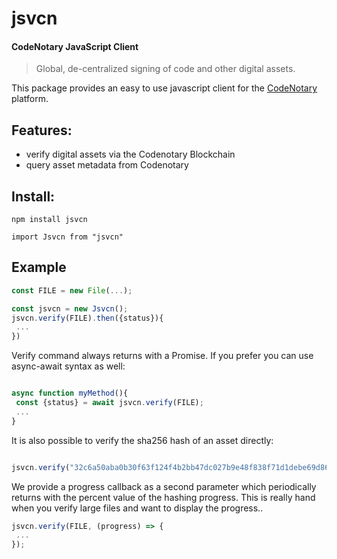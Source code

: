 # jsvcn

#### CodeNotary JavaScript Client 

> Global, de-centralized signing of code and other digital assets.

This package provides an easy to use javascript client for the [CodeNotary](https://www.codenotary.io)
platform. 

## Features: 

- verify digital assets via the Codenotary Blockchain
- query asset metadata from Codenotary  


## Install: 

``` 
npm install jsvcn

import Jsvcn from "jsvcn"

```


## Example

```javascript
const FILE = new File(...);

const jsvcn = new Jsvcn();
jsvcn.verify(FILE).then({status}){
 ...
})

```

Verify command always returns with a Promise. If you prefer you can use async-await syntax as well: 

``` javascript

async function myMethod(){
 const {status} = await jsvcn.verify(FILE);
 ...
}

```

It is also possible to verify the sha256 hash of an asset directly: 

``` javascript

jsvcn.verify("32c6a50aba0b30f63f124f4b2bb47dc027b9e48f838f71d1debe69d8680ecf70");

``` 

We provide a progress callback as a second parameter which periodically returns with the percent value of the hashing progress. This is really hand when you verify large files and want to display the progress..

``` javascript
jsvcn.verify(FILE, (progress) => {
 ...
});

``` 